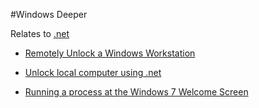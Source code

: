 #Windows Deeper

Relates to [.net](.net.md)

- [Remotely Unlock a Windows Workstation](http://www.codeproject.com/Articles/16197/Remotely-Unlock-a-Windows-Workstation)

- [Unlock local computer using .net](http://stackoverflow.com/questions/5764174/unlock-local-computer-using-net)

- [Running a process at the Windows 7 Welcome Screen](http://stackoverflow.com/questions/3070152/running-a-process-at-the-windows-7-welcome-screen)